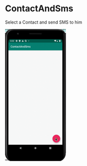 # ContactAndSms
Select a Contact and send SMS to him


<img src="./contact_and_sms.gif" width="200" />
